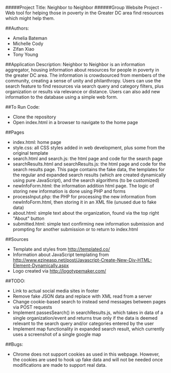 #####Project Title: Neighbor to Neighbor
######Group Website Project - Web tool for helping those in poverty in the Greater DC area find resources which might help them.


##Authors:
- Amelia Bateman
- Michelle Cody
- Zifan Xiao
- Tony Young


##Application Description:
Neighbor to Neighbor is an information aggregator, housing information about resources for people in poverty in the greater DC area. The information is crowdsourced from members of the community, creating a sense of unity and philanthropy. Users can use the search feature to find resources via search query and category filters, plus organization or results via relevance or distance. Users can also add new information to the database using a simple web form.

##To Run Code:
- Clone the repository
- Open index.html in a browser to navigate to the home page

##Pages
- index.html: home page
- style.css: all CSS styles added in web development, plus some from the original template
- search.html and search.js: the html page and code for the search page
- searchResults.html and searchResults.js: the html page and code for the search results page. This page contains the fake data, the templates for the regular and expanded search results (which are created dynamically using pure JavaScript), and the search algorithms (to be customized)
- newInfoForm.html: the information addition html page. The logic of storing new information is done using PHP and forms
- processInput.php: the PHP for processing the new information from newInfoForm.html, then storing it in an XML file (unused due to fake data)
- about.html: simple text about the organization, found via the top right "About" button
- submitted.html: simple text confirming new information submission and prompting for another submission or to return to index.html

##Sources
- Template and styles from http://templated.co/
- Information about JavaScript templating from http://www.ezineasp.net/post/Javascript-Create-New-Div-HTML-Element-Dynamically.aspx
- Logo created via http://logotypemaker.com/

##TODO:
- Link to actual social media sites in footer
- Remove fake JSON data and replace with XML read from a server
- Change cookie-based search to instead send messages between pages via POST requests
- Implement passesSearch() in searchResults.js, which takes in data of a single organization/event and returns true only if the data is deemed relevant to the search query and/or categories entered by the user
- Implement map functionality in expanded search result, which currently uses a screenshot of a single google map


##Bugs:
- Chrome does not support cookies as used in this webpage. However, the cookies are used to hook up fake data and will not be needed once modifications are made to support real data.
